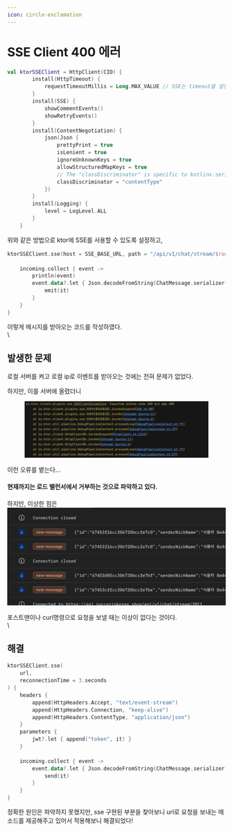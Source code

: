 ```yaml
---
icon: circle-exclamation
---
```


# SSE Client 400 에러

```kotlin
val ktorSSEClient = HttpClient(CIO) {
        install(HttpTimeout) {
            requestTimeoutMillis = Long.MAX_VALUE // SSE는 timeout을 설정하지 않음
        }
        install(SSE) {
            showCommentEvents()
            showRetryEvents()
        }
        install(ContentNegotiation) {
            json(Json {
                prettyPrint = true
                isLenient = true
                ignoreUnknownKeys = true
                allowStructuredMapKeys = true
                // The "classDiscriminator" is specific to kotlinx.serialization; ensure compatibility.
                classDiscriminator = "contentType"
            })
        }
        install(Logging) {
            level = LogLevel.ALL
        }
    }
```

위와 같은 방법으로 ktor에 SSE를 사용할 수 있도록 설정하고,



```kotlin
ktorSSEClient.sse(host = SSE_BASE_URL, path = "/api/v1/chat/stream/$roomId",port = 443) {

    incoming.collect { event ->
        println(event)
        event.data?.let { Json.decodeFromString(ChatMessage.serializer(), it) }?.let {
            emit(it)
        }
    }
}
```

이렇게 메시지를 받아오는 코드를 작성하였다.\
\


## 발생한 문제

로컬 서버를 켜고 로컬 ip로 이벤트를 받아오는 것에는 전혀 문제가 없었다.

하지만, 이를 서버에 올렸더니

<figure><img src="../../../.gitbook/assets/image.png" alt=""><figcaption></figcaption></figure>

이런 오류를 뱉는다...



#### 현재까지는 로드 밸런서에서 거부하는 것으로 파악하고 있다.

하지만, 이상한 점은 \
![](<../../../.gitbook/assets/image (1).png>)

포스트맨이나 curl명령으로 요청을 보낼 때는 이상이 없다는 것이다.\
\


## 해결

```kotlin
ktorSSEClient.sse(
    url,
    reconnectionTime = 3.seconds
) {
    headers {
        append(HttpHeaders.Accept, "text/event-stream")
        append(HttpHeaders.Connection, "keep-alive")
        append(HttpHeaders.ContentType, "application/json")
    }
    parameters {
        jwt?.let { append("token", it) }
    }

    incoming.collect { event ->
        event.data?.let { Json.decodeFromString(ChatMessage.serializer(), it) }?.let {
            send(it)
        }
    }
}
```

정확한 원인은 파악하지 못했지만, sse 구현된 부분을 찾아보니 url로 요청을 보내는 메소드를 제공해주고 있어서 적용해보니 해결되었다!



